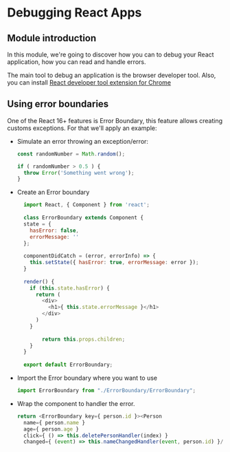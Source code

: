 # Debugging React Apps

## Module introduction

In this module, we're going to discover how you can to debug your React application, how you can read and handle errors.

The main tool to debug an application is the browser developer tool. Also, you can install [React developer tool extension for Chrome](https://chrome.google.com/webstore/detail/react-developer-tools/fmkadmapgofadopljbjfkapdkoienihi/related?hl=es)

## Using error boundaries

One of the React 16+ features is Error Boundary, this feature allows creating customs exceptions. For that we'll apply an example:
- Simulate an error throwing an exception/error:
  ```js
  const randomNumber = Math.random();
  
  if ( randomNumber > 0.5 ) {
    throw Error('Something went wrong');
  }
  ```
- Create an Error boundary
  ```js
    import React, { Component } from 'react';
    
    class ErrorBoundary extends Component {
    state = {
      hasError: false,
      errorMessage: ''
    };
    
    componentDidCatch = (error, errorInfo) => {
      this.setState({ hasError: true, errorMessage: error });
    }
    
    render() {
      if (this.state.hasError) {
        return (
          <div>
            <h1>{ this.state.errorMessage }</h1>
          </div>
        )
      }
      
          return this.props.children;
      }
    }
    
    export default ErrorBoundary;
    ```
- Import the Error boundary where you want to use
  ```js
  import ErrorBoundary from "./ErrorBoundary/ErrorBoundary";
  ```
- Wrap the component to handler the error.
  ```js
  return <ErrorBoundary key={ person.id }><Person
    name={ person.name }
    age={ person.age }
    click={ () => this.deletePersonHandler(index) }
    changed={ (event) => this.nameChangedHandler(event, person.id) }/></ErrorBoundary>
  ```
